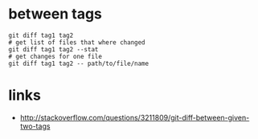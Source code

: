 # between tags

    git diff tag1 tag2
    # get list of files that where changed
    git diff tag1 tag2 --stat
    # get changes for one file
    git diff tag1 tag2 -- path/to/file/name

# links

* http://stackoverflow.com/questions/3211809/git-diff-between-given-two-tags
